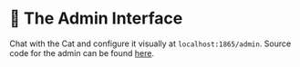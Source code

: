 # :yarn: The Admin Interface

Chat with the Cat and configure it visually at `localhost:1865/admin`.
Source code for the admin can be found [here](https://github.com/pieroit/cheshire-cat-admin).

